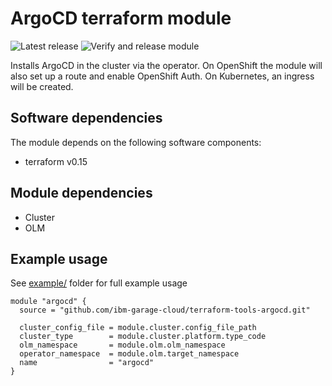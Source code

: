 # ArgoCD terraform module

![Latest release](https://img.shields.io/github/v/release/ibm-garage-cloud/terraform-tools-argocd?sort=semver) ![Verify and release module](https://github.com/ibm-garage-cloud/terraform-tools-argocd/workflows/Verify%20and%20release%20module/badge.svg)

Installs ArgoCD in the cluster via the operator. On OpenShift the module will also set up a route and
enable OpenShift Auth. On Kubernetes, an ingress will be created.


## Software dependencies

The module depends on the following software components:

- terraform v0.15

## Module dependencies

- Cluster
- OLM

## Example usage

See [example/](example) folder for full example usage

```hcl-terraform
module "argocd" {
  source = "github.com/ibm-garage-cloud/terraform-tools-argocd.git"

  cluster_config_file = module.cluster.config_file_path
  cluster_type        = module.cluster.platform.type_code
  olm_namespace       = module.olm.olm_namespace
  operator_namespace  = module.olm.target_namespace
  name                = "argocd"
}
```
